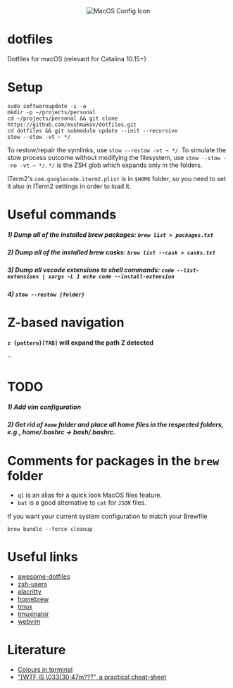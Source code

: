 <p align="center">
  <img src="https://www.alchemists.io/images/projects/mac_os-config/icon.png" alt="MacOS Config Icon"/>
</p>

# dotfiles

Dotfiles for macOS (relevant for Catalina 10.15+)

# Setup

```
sudo softwareupdate -i -a
mkdir -p ~/projects/personal
cd ~/projects/personal && git clone https://github.com/mvshmakov/dotfiles.git
cd dotfiles && git submodule update --init --recursive
stow --stow -vt ~ */
```

To restow/repair the symlinks, use `stow --restow -vt ~ */`. To simulate the stow process outcome without modifying the filesystem, use `stow --stow --no -vt ~ */`. `*/` is the ZSH glob which expands only in the folders.

ITerm2's `com.googlecode.iterm2.plist` is in `$HOME` folder, so you need to set it also in ITerm2 settings in order to load it.

# Useful commands

##### 1) Dump all of the installed brew packages: `brew list > packages.txt`

##### 2) Dump all of the installed brew casks: `brew list --cask > casks.txt`

##### 3) Dump all vscode extensions to shell commands: `code --list-extensions | xargs -L 1 echo code --install-extension`

##### 4) `stow --restow {folder}`

# Z-based navigation

#### `z {pattern}[TAB]` will expand the path Z detected

#### ``

# TODO

##### 1) Add vim configuration

##### 2) Get rid of `home` folder and place all home files in the respected folders, e.g., home/.bashrc -> bash/.bashrc.

# Comments for packages in the `brew` folder

- `ql` is an alias for a quick look MacOS files feature.
- `bat` is a good alternative to `cat` for `JSON` files.

If you want your current system configuration to match your Brewfile

`brew bundle --force cleanup`

# Useful links

- [awesome-dotfiles](https://github.com/webpro/awesome-dotfiles)
- [zsh-users](https://github.com/zsh-users)
- [alacritty](https://github.com/alacritty/alacritty)
- [homebrew](https://brew.sh)
- [tmux](https://github.com/tmux/tmux)
- [tmuxinator](https://github.com/tmuxinator/tmuxinator)
- [webvim](https://github.com/vim-dist/webvim)

# Literature

- [Colours in terminal](https://gist.github.com/XVilka/8346728#true-color-detection)
- ["\[WTF IS \033\[30;47m???", a practical cheat-sheet](https://gist.github.com/DNA/ebb9258089e9e1dfd08c58695b3cd6f1)
